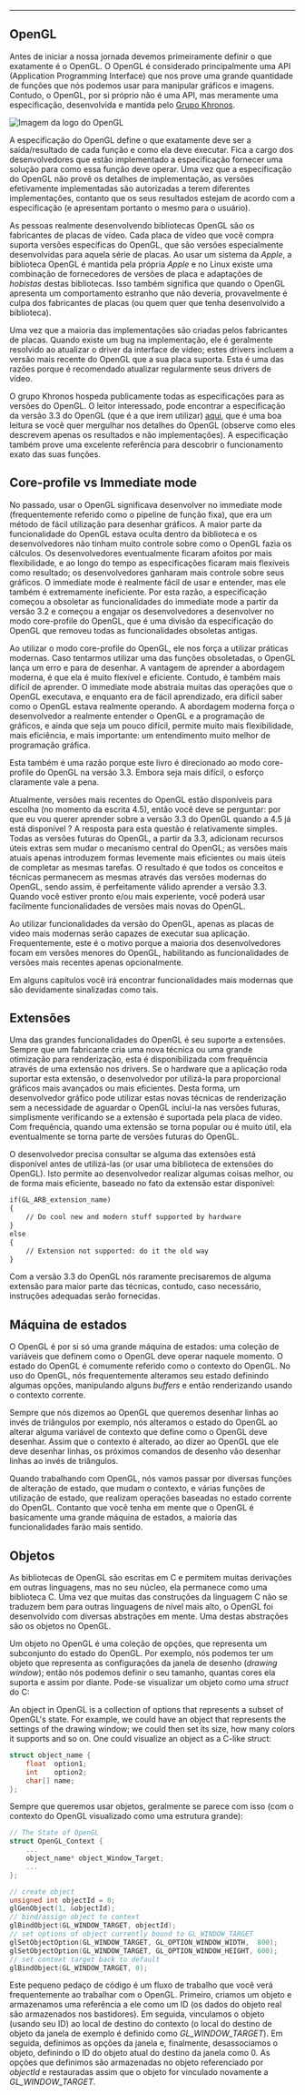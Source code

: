 ___

OpenGL
---

Antes de iniciar a nossa jornada devemos primeiramente definir o que exatamente é o OpenGL. O OpenGL é considerado principalmente uma API (<def>Application Programming Interface</def>) que nos prove uma grande quantidade de funções que nós podemos usar para manipular gráficos e imagens. Contudo, o OpenGL, por si próprio não é uma API, mas meramente uma especificação, desenvolvida e mantida pelo [Grupo Khronos](http://www.khronos.org/).

![Imagem da logo do OpenGL](/assets/images/opengl.jpg)

A especificação do OpenGL define o que exatamente deve ser a saída/resultado de cada função e como ela deve executar. Fica a cargo dos desenvolvedores que estão implementado a especificação fornecer uma solução para como essa função deve operar. Uma vez que a especificação do OpenGL não provê os detalhes de implementação, as versões efetivamente implementadas são autorizadas a terem diferentes implementações, contanto que os seus resultados estejam de acordo com a especificação (e apresentam portanto o mesmo para o usuário).

As pessoas realmente desenvolvendo bibliotecas OpenGL são os fabricantes de placas de vídeo. Cada placa de vídeo que você compra suporta versões específicas do OpenGL, que são versões especialmente desenvolvidas para aquela série de placas. Ao usar um sistema da _Apple_, a biblioteca OpenGL é mantida pela própria _Apple_ e no Linux existe uma combinação de fornecedores de versões de placa e adaptações de _hobistas_ destas bibliotecas. Isso também significa que quando o OpenGL apresenta um comportamento estranho que não deveria, provavelmente é culpa dos fabricantes de placas (ou quem quer que tenha desenvolvido a biblioteca).

<note>
Uma vez que a maioria das implementações são criadas pelos fabricantes de placas. Quando existe um bug na implementação, ele é geralmente resolvido ao atualizar o driver da interface de vídeo; estes drivers incluem a versão mais recente do OpenGL que a sua placa suporta. Esta é uma das razões porque é recomendado atualizar regularmente seus drivers de vídeo.
</note>

O grupo Khronos hospeda publicamente todas as especificações para as versões do OpenGL. O leitor interessado, pode encontrar a especificação da versão 3.3 do OpenGL (que é a que irem utilizar) [aqui](https://www.opengl.org/registry/doc/glspec33.core.20100311.withchanges.pdf), que é uma boa leitura se você quer mergulhar nos detalhes do OpenGL (observe como eles descrevem apenas os resultados e não implementações). A especificação também prove uma excelente referência para descobrir o funcionamento exato das suas funções.

## Core-profile vs Immediate mode

No passado, usar o OpenGL significava desenvolver no <def>immediate mode</def> (frequentemente referido como o <def>pipeline de função fixa</def>), que era um método de fácil utilização para desenhar gráficos. A maior parte da funcionalidade do OpenGL estava oculta dentro da biblioteca e os desenvolvedores não tinham muito controle sobre como o OpenGL fazia os cálculos. Os desenvolvedores eventualmente ficaram afoitos por mais flexibilidade, e ao longo do tempo as especificações ficaram mais flexíveis como resultado; os desenvolvedores ganharam mais controle sobre seus gráficos. O immediate mode é realmente fácil de usar e entender, mas ele também é extremamente ineficiente. Por esta razão, a especificação começou a obsoletar as funcionalidades do immediate mode a partir da versão 3.2 e começou a engajar os desenvolvedores a desenvolver no modo <def>core-profile</def> do OpenGL, que é uma divisão da especificação do OpenGL que removeu todas as funcionalidades obsoletas antigas.

Ao utilizar o modo core-profile do OpenGL, ele nos força a utilizar práticas modernas. Caso tentarmos utilizar uma das funções obsoletadas, o OpenGL lança um erro e para de desenhar. A vantagem de aprender a abordagem moderna, é que ela é muito flexível e eficiente. Contudo, é também mais difícil de aprender. O immediate mode abstraia muitas das operações que o OpenGL executava, e enquanto era de fácil aprendizado, era difícil saber como o OpenGL estava realmente operando. A abordagem moderna força o desenvolvedor a realmente entender o OpenGL e a programação de gráficos, e ainda que seja um pouco difícil, permite muito mais flexibilidade, mais eficiência, e mais importante: um entendimento muito melhor de programação gráfica.

Esta também é uma razão porque este livro é direcionado ao modo core-profile do OpenGL na versão 3.3. Embora seja mais difícil, o esforço claramente vale a pena.

Atualmente, versões mais recentes do OpenGL estão disponíveis para escolha (no momento da escrita 4.5), então você deve se perguntar: por que eu vou querer aprender sobre a versão 3.3 do OpenGL quando a 4.5 já está disponível ? A resposta para esta questão é relativamente simples. Todas as versões futuras do OpenGL, a partir da 3.3, adicionam recursos úteis extras sem mudar o mecanismo central do OpenGL; as versões mais atuais apenas introduzem formas levemente mais eficientes ou mais úteis de completar as mesmas tarefas. O resultado é que todos os conceitos e técnicas permanecem as mesmas através das versões modernas do OpenGL, sendo assim, é perfeitamente válido aprender a versão 3.3. Quando você estiver pronto e/ou mais experiente, você poderá usar facilmente funcionalidades de versões mais novas do OpenGL.

<warning>
Ao utilizar funcionalidades da versão do OpenGL, apenas as placas de video mais modernas serão capazes de executar sua aplicação. Frequentemente, este é o motivo porque a maioria dos desenvolvedores focam em versões menores do OpenGL, habilitando as funcionalidades de versões mais recentes apenas opcionalmente.
</warning>

Em alguns capítulos você irá encontrar funcionalidades mais modernas que são devidamente sinalizadas como tais.

## Extensões

Uma das grandes funcionalidades do OpenGL é seu suporte a extensões. Sempre que um fabricante cria uma nova técnica ou uma grande otimização para renderização, esta é disponibilizada com frequência através de uma <def>extensão</def> nos drivers. Se o hardware que a aplicação roda suportar esta extensão, o desenvolvedor por utilizá-la para proporcional gráficos mais avançados ou mais eficientes. Desta forma, um desenvolvedor gráfico pode utilizar estas novas técnicas de renderização sem a necessidade de aguardar o OpenGL incluí-la nas versões futuras, simplismente verificando se a extensão é suportada pela placa de video. Com frequência, quando uma extensão se torna popular ou é muito útil, ela eventualmente se torna parte de versões futuras do OpenGL.

O desenvolvedor precisa consultar se alguma das extensões está disponível antes de utilizá-las (or usar uma biblioteca de extensões do OpenGL). Isto permite ao desenvolvedor realizar algumas coisas melhor, ou de forma mais eficiente, baseado no fato da extensão estar disponível:

```markdown
if(GL_ARB_extension_name)
{
    // Do cool new and modern stuff supported by hardware
}
else
{
    // Extension not supported: do it the old way
}
```
Com a versão 3.3 do OpenGL nós raramente precisaremos de alguma extensão para maior parte das técnicas, contudo, caso necessário, instruções adequadas serão fornecidas.

## Máquina de estados

O OpenGL é por si só uma grande máquina de estados: uma coleção de variáveis que definem como o OpenGL deve operar naquele momento. O estado do OpenGL é comumente referido como o <def>contexto</def> do OpenGL. No uso do OpenGL, nós frequentemente alteramos seu estado definindo algumas opções, manipulando alguns _buffers_ e então renderizando usando o contexto corrente.

Sempre que nós dizemos ao OpenGL que queremos desenhar linhas ao invés de triângulos por exemplo, nós alteramos o estado do OpenGL ao alterar alguma variável de contexto que define como o OpenGL deve desenhar. Assim que o contexto é alterado, ao dizer ao OpenGL que ele deve desenhar linhas, os próximos comandos de desenho vão desenhar linhas ao invés de triângulos.

Quando trabalhando com OpenGL, nós vamos passar por diversas funções de <def>alteração de estado</def>, que mudam o contexto, e várias funções de <def>utilização de estado</def>, que realizam operações baseadas no estado corrente do OpenGL. Contanto que você tenha em mente que o OpenGL é basicamente uma grande máquina de estados, a maioria das funcionalidades farão mais sentido.

## Objetos

As bibliotecas de OpenGL são escritas em C e permitem muitas derivações em outras linguagens, mas no seu núcleo, ela permanece como uma biblioteca C. Uma vez que muitas das construções da linguagem C não se traduzem bem para outras linguagens de nível mais alto, o OpenGL foi desenvolvido com diversas abstrações em mente. Uma destas abstrações são os <def>objetos</def> no OpenGL.

Um <def>objeto</def> no OpenGL é uma coleção de opções, que representa um subconjunto do estado do OpenGL. Por exemplo, nós podemos ter um objeto que representa as configurações da janela de desenho (_drawing window_); então nós podemos definir o seu tamanho, quantas cores ela suporta e assim por diante. Pode-se visualizar um objeto como uma _struct_ do C:

An object in OpenGL is a collection of options that represents a subset of OpenGL's state. For example, we could have an object that represents the settings of the drawing window; we could then set its size, how many colors it supports and so on. One could visualize an object as a C-like struct:

```cpp
struct object_name {
    float  option1;
    int    option2;
    char[] name;
};
```

Sempre que queremos usar objetos, geralmente se parece com isso (com o contexto do OpenGL visualizado como uma estrutura grande):

```cpp
// The State of OpenGL
struct OpenGL_Context {
  	...
  	object_name* object_Window_Target;
  	...  	
};
```

```cpp
// create object
unsigned int objectId = 0;
glGenObject(1, &objectId);
// bind/assign object to context
glBindObject(GL_WINDOW_TARGET, objectId);
// set options of object currently bound to GL_WINDOW_TARGET
glSetObjectOption(GL_WINDOW_TARGET, GL_OPTION_WINDOW_WIDTH,  800);
glSetObjectOption(GL_WINDOW_TARGET, GL_OPTION_WINDOW_HEIGHT, 600);
// set context target back to default
glBindObject(GL_WINDOW_TARGET, 0);
```

Este pequeno pedaço de código é um fluxo de trabalho que você verá frequentemente ao trabalhar com o OpenGL. Primeiro, criamos um objeto e armazenamos uma referência a ele como um ID (os dados do objeto real são armazenados nos bastidores). Em seguida, vinculamos o objeto (usando seu ID) ao local de destino do contexto (o local do destino de objeto da janela de exemplo é definido como <var>GL_WINDOW_TARGET</var>). Em seguida, definimos as opções da janela e, finalmente, desassociamos o objeto, definindo o ID do objeto atual do destino da janela como 0. As opções que definimos são armazenadas no objeto referenciado por <var>objectId</var> e restauradas assim que o objeto for vinculado novamente a <var>GL_WINDOW_TARGET</var>.
